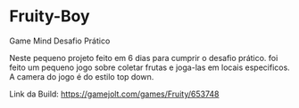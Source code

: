 # Fruity-Boy
Game Mind Desafio Prático

Neste pequeno projeto feito em 6 dias para cumprir o desafio prático. foi feito um pequeno jogo sobre coletar frutas e joga-las em locais especificos. A camera do jogo é do estilo top down.

Link da Build: https://gamejolt.com/games/Fruity/653748
